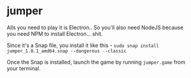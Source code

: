 # jumper

Alls you need to play it is Electron.. So you'll also need NodeJS because you need NPM to install Electron... shit.

Since it's a Snap file, you install it like this - ``sudo snap install jumper_1.0.1_amd64.snap --dangerous --classic``

Once the Snap is installed, launch the game by running ``jumper.game`` from your terminal.
